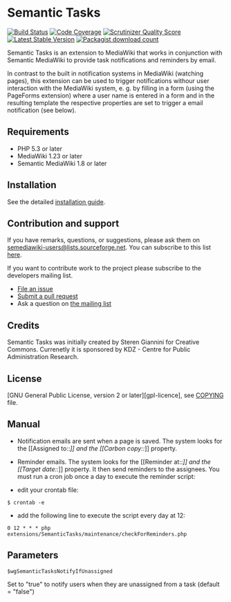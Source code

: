 # Semantic Tasks
[![Build Status](https://travis-ci.org/SemanticMediaWiki/SemanticTasks.svg?branch=master)](https://travis-ci.org/SemanticMediaWiki/SemanticTasks)
[![Code Coverage](https://scrutinizer-ci.com/g/SemanticMediaWiki/SemanticTasks/badges/coverage.png?s=c5563fd91abeb49b37a6ef999198530b6796dd3c)](https://scrutinizer-ci.com/g/SemanticMediaWiki/SemanticTasks/)
[![Scrutinizer Quality Score](https://scrutinizer-ci.com/g/SemanticMediaWiki/SemanticTasks/badges/quality-score.png?s=9cc8ce493f63f5c2c22db71b2061b4b8c21f43ba)](https://scrutinizer-ci.com/g/SemanticMediaWiki/SemanticTasks/)
[![Latest Stable Version](https://poser.pugx.org/mediawiki/semantic-tasks/version.png)](https://packagist.org/packages/mediawiki/semantic-tasks)
[![Packagist download count](https://poser.pugx.org/mediawiki/semantic-tasks/d/total.png)](https://packagist.org/packages/mediawiki/semantic-tasks)

Semantic Tasks is an extension to MediaWiki that works in conjunction with Semantic MediaWiki 
to provide task notifications and reminders by email. 

In contrast to the built in notification systems in MediaWiki (watching pages), this extension 
can be used to trigger notifications withour user interaction with the MediaWiki system, e. g. 
by filling in a form (using the PageForms extension) where a user name is entered in a form 
and in the resulting template the respective properties are set to trigger a email 
notification (see below). 

## Requirements

 - PHP 5.3 or later
 - MediaWiki 1.23  or later
 - Semantic MediaWiki 1.8 or later

## Installation

See the detailed [installation guide](docs/INSTALL.md).
    
## Contribution and support

If you have remarks, questions, or suggestions, please ask them on semediawiki-users@lists.sourceforge.net.
You can subscribe to this list [here](https://lists.sourceforge.net/lists/listinfo/semediawiki-user).

If you want to contribute work to the project please subscribe to the developers mailing list.

* [File an issue](https://github.com/SemanticMediaWiki/SemanticTasks/issues)
* [Submit a pull request](https://github.com/SemanticMediaWiki/SemanticTasks/pulls)
* Ask a question on [the mailing list](https://www.semantic-mediawiki.org/wiki/Mailing_list)


## Credits

Semantic Tasks was initially created by Steren Giannini for Creative Commons. 
Currenetly it is sponsored by KDZ - Centre for Public Administration Research.

## License

[GNU General Public License, version 2 or later][gpl-licence], see [COPYING](COPYING) file.

## Manual

* Notification emails are sent when a page is saved. The system looks for the [[Assigned to::*]] and the [[Carbon copy::*]] property.

* Reminder emails. The system looks for the [[Reminder at::*]] and the [[Target date::*]] property. It then send reminders to the assignees.
You must run a cron job once a day to execute the reminder script:
* edit your crontab file: 
```
$ crontab -e
```
* add the following line to execute the script every day at 12: 
```
0 12 * * * php extensions/SemanticTasks/maintenance/checkForReminders.php
```
## Parameters
```
$wgSemanticTasksNotifyIfUnassigned
```
Set to "true" to notify users when they are unassigned from a task (default = "false")
